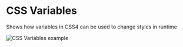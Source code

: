 CSS Variables
=======
Shows how variables in CSS4 can be used to change styles in runtime

![CSS Variables example](images/pic.gif)
